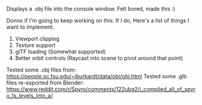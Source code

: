
Displays a .obj file into the console window.
Felt bored, made this :)

Donno if I'm going to keep working on this.
If I do, Here's a list of things I want to implement.
1. Viewport clipping
2. Texture support
3. glTF loading (Somewhat supported)
4. Better orbit controls (Raycast into scene to pivot around that point)

Tested some .obj files from: https://people.sc.fsu.edu/~jburkardt/data/obj/obj.html
Tested some .glb files re-exported from Blender: https://www.reddit.com/r/Spyro/comments/122ubg2/i_compiled_all_of_spyro_1s_levels_into_a/

